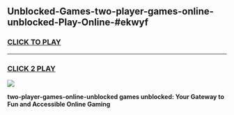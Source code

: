 
## Unblocked-Games-two-player-games-online-unblocked-Play-Online-#ekwyf
<h3>
<a href="https://premium.freeplayer.one?title=two-player-games-online-unblocked&ref=27F">CLICK TO PLAY</a></h3>
<hr>

<h3>
<a href="https://premium.freeplayer.one?title=two-player-games-online-unblocked&ref=27F">CLICK 2 PLAY</a>
  
</h3>

<a href="https://premium.freeplayer.one?title=two-player-games-online-unblocked&ref=27F"><img src="https://clearcache.store/games.png"></a>


**two-player-games-online-unblocked games unblocked: Your Gateway to Fun and Accessible Online Gaming**
